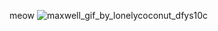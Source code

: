 meow
![maxwell_gif_by_lonelycoconut_dfys10c](https://github.com/user-attachments/assets/e49ce1b3-ff91-4a65-be4e-38653ccefb58)
